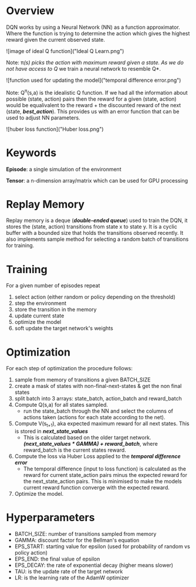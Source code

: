 # Overview

DQN works by using a Neural Network (NN) as a function approximator. Where the function is trying to determine the action which gives the highest reward given the current observed state.

![image of ideal Q function]("Ideal Q Learn.png")

Note: π<sup>*</sup>(s) picks the action with maximum reward given a state.
As we do not have access to Q* we train a neural network to resemble Q*.

![function used for updating the model]("temporal difference error.png")

Note: Q<sup>π</sup>(s,a) is the idealistic Q function. If we had all the information about possible (state, action) pairs then the reward for a given (state, action) would be equalivalent to the reward + the discounted reward of the next (state, ***best_action***). This provides us with an error function that can be used to adjust NN parameters.

![huber loss function]("Huber loss.png")


# Keywords
**Episode**: a single simulation of the environment

**Tensor**: a n-dimension array/matrix which can be used for GPU processing

# Replay Memory

Replay memory is a deque (***double-ended queue***) used to train the DQN, it stores the (state, action) transitions from state x to state y. It is a cyclic buffer with a bounded size that holds the transitions observed recently. It also implements sample method for selecting a random batch of transitions for training.

# Training

For a given number of episodes repeat
1. select action (either random or policy depending on the threshold)
2. step the environment
3. store the transition in the memory
4. update current state
5. optimize the model
6. soft update the target network's weights

# Optimization
For each step of optimization the procedure follows:
1. sample from memory of transitions a given BATCH_SIZE
2. create a mask of states with non-final-next-states & get the non final states
3. split batch into 3 arrays: state_batch, action_batch and reward_batch
4. Compute Q(s,a) for all states sampled.
    - run the state_batch through the NN and select the columns of actions taken (actions for each state according to the net).
5. Compute V(s<sub>t+1</sub>), aka expected maximum reward for all next states. This is stored in ***next_state_values***
    - This is calculated based on the older target network. ***(next_state_values * GAMMA) + reward_batch***, where reward_batch is the current states reward.
6. Compute the loss via Huber Loss applied to the ***temporal difference error***
    - The temporal difference (input to loss function) is calculated as the reward for current state_action pairs minus the expected reward for the next_state_action pairs. This is minimised to make the models current reward function converge with the expected reward.
7. Optimize the model.

# Hyperparameters
- BATCH_SIZE: number of transitions sampled from memory
- GAMMA: discount factor for the Bellman's equation
- EPS_START: starting value for epsilon (used for probability of random vs policy action)
- EPS_END: the final value of epsilon
- EPS_DECAY: the rate of exponential decay (higher means slower)
- TAU: is the update rate of the target network
- LR: is the learning rate of the AdamW optimizer
